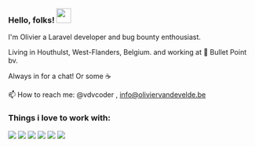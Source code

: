 ### Hello, folks! <img src="https://raw.githubusercontent.com/MartinHeinz/MartinHeinz/master/wave.gif" width="30px">


I'm Olivier a Laravel developer and bug bounty enthousiast. 

Living in Houthulst, West-Flanders, Belgium. and working at 🐂 Bullet Point bv.
  
Always in for a chat! Or some ☕️

📫 How to reach me: @vdvcoder , info@oliviervandevelde.be

### Things i love to work with:
![](https://img.shields.io/badge/Code-PHP-informational?style=flat&logo=php&logoColor=white&color=2bbc8a)
![](https://img.shields.io/badge/Code-Laravel-informational?style=flat&logo=laravel&logoColor=white&color=2bbc8a)
![](https://img.shields.io/badge/Code-Livewire-informational?style=flat&logo=laravel&logoColor=white&color=2bbc8a)
![](https://img.shields.io/badge/Code-AlpineJs-informational?style=flat&logo=javascript&logoColor=white&color=2bbc8a)
![](https://img.shields.io/badge/Editor-PHPStorm-informational?style=flat&logo=phpstorm&logoColor=white&color=2bbc8a)
![](https://img.shields.io/badge/Device-Macbook_Air_M1-informational?style=flat&logo=apple&logoColor=white&color=2bbc8a)





<!--
**vdvcoder/vdvcoder** is a ✨ _special_ ✨ repository because its `README.md` (this file) appears on your GitHub profile.

Here are some ideas to get you started:

- 🔭 I’m currently working on ...
- 🌱 I’m currently learning ...
- 👯 I’m looking to collaborate on ...
- 🤔 I’m looking for help with ...
- 💬 Ask me about ...
- 📫 How to reach me: ...
- 😄 Pronouns: ...
- ⚡ Fun fact: ...
-->
